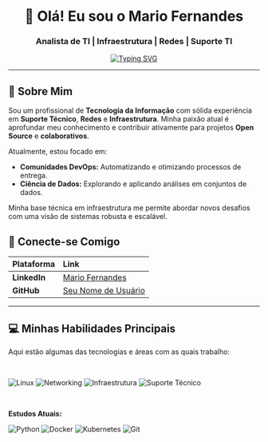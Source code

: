 <div align="center">
  
# 👋 Olá! Eu sou o Mario Fernandes
  
### Analista de TI | Infraestrutura | Redes | Suporte TI
  
[![Typing SVG](https://readme-typing-svg.herokuapp.com?font=Fira+Code&duration=2000&pause=500&color=25C656&center=true&vCenter=true&width=430&lines=Foco+em+Open+Source%3BInfra+e+DevOps%3B+Ciência+de+Dados)](https://git.io/typing-svg)
  
</div>

---

## 🎯 Sobre Mim

Sou um profissional de **Tecnologia da Informação** com sólida experiência em **Suporte Técnico**, **Redes** e **Infraestrutura**. Minha paixão atual é aprofundar meu conhecimento e contribuir ativamente para projetos **Open Source** e **colaborativos**.

Atualmente, estou focado em:
* **Comunidades DevOps:** Automatizando e otimizando processos de entrega.
* **Ciência de Dados:** Explorando e aplicando análises em conjuntos de dados.

Minha base técnica em infraestrutura me permite abordar novos desafios com uma visão de sistemas robusta e escalável.

## 🔗 Conecte-se Comigo

| Plataforma | Link |
| :--- | :--- |
| **LinkedIn** | [Mario Fernandes](https://linkedin.com/in/seu-perfil) |
| **GitHub** | [Seu Nome de Usuário](https://github.com/Seu-Usuario) |

---

## 💻 Minhas Habilidades Principais

Aqui estão algumas das tecnologias e áreas com as quais trabalho:

<div style="display: inline_block"><br>
  
  ![Linux](https://img.shields.io/badge/Linux-FCC624?style=for-the-badge&logo=linux&logoColor=black)
  ![Networking](https://img.shields.io/badge/Networking-0078D4?style=for-the-badge&logo=microsoft&logoColor=white)
  ![Infraestrutura](https://img.shields.io/badge/Infraestrutura-FF9900?style=for-the-badge&logo=amazonaws&logoColor=white)
  ![Suporte Técnico](https://img.shields.io/badge/Suporte%20Técnico-0078D4?style=for-the-badge&logo=servicenow&logoColor=white)
  
  <br>
  
  **Estudos Atuais:**
  
  ![Python](https://img.shields.io/badge/Python-14354C?style=for-the-badge&logo=python&logoColor=white)
  ![Docker](https://img.shields.io/badge/Docker-2496ED?style=for-the-badge&logo=docker&logoColor=white)
  ![Kubernetes](https://img.shields.io/badge/Kubernetes-326CE5?style=for-the-badge&logo=kubernetes&logoColor=white)
  ![Git](https://img.shields.io/badge/GIT-E44C30?style=for-the-badge&logo=git&logoColor=white)
  
</div>
